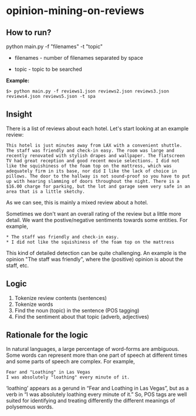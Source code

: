 # opinion-mining-on-reviews

## How to run?
python main.py -f "filenames" -t "topic"

* filenames - number of filenames separated by space

* topic     - topic to be searched

**Example:**
```
$> python main.py -f reviews1.json reviews2.json reviews3.json reviews4.json reviews5.json -t spa
```

## Insight
There is a list of reviews about each hotel. Let's start looking at an example review:
```
This hotel is just minutes away from LAX with a convenient shuttle. The staff was friendly and check-in easy. The room was large and recently renovated with stylish drapes and wallpaper. The flatscreen TV had great reception and good recent movie selections. I did not like the squishiness of the foam top on the mattress, which was adequately firm in its base, nor did I like the lack of choice in pillows. The door to the hallway is not sound-proof so you have to put up with hearing slamming of doors throughout the night. There is a $16.00 charge for parking, but the lot and garage seem very safe in an area that is a little sketchy.
```
As we can see, this is mainly a mixed review about a hotel.

Sometimes we don't want an overall rating of the review but a little more detail. We want the postive/negative sentiments towards some entities. For example,
```
* The staff was friendly and check-in easy.
* I did not like the squishiness of the foam top on the mattress
```

This kind of detailed detection can be quite challenging. An example is the opinion "The staff was friendly", where the (positive) opinion is about the staff, etc.

## Logic
1. Tokenize review contents (sentences)
2. Tokenize words
3. Find the noun (topic) in the sentence (POS tagging)
4. Find the sentiment about that topic (adverb, adjectives)

## Rationale for the logic
In natural languages, a large percentage of word-forms are ambiguous. Some words can represent more than one part of speech at different times and some parts of speech are complex. For example,
```
Fear and "Loathing" in Las Vegas
I was absolutely "loathing" every minute of it.
```
‘loathing’ appears as a gerund in “Fear and Loathing in Las Vegas”, but as a verb in “I was absolutely loathing every minute of it.”
So, POS tags are well suited for identifying and treating differently the different meanings of polysemous words.
